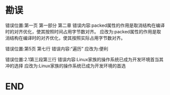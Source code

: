 # 勘误

错误位置:第一页 第一部分 第二章
错误内容:packed属性的作用是取消结构在编译时的对齐优化，使其按照时间占用字节数对齐。
应改为:packed属性的作用是取消结构在编译时的对齐优化，使其按照实际占用字节数对齐。

错误位置:第5页 第七行
错误内容:“遍历”
应改为:便利

错误位置:2.1第三段第三行
错误内容:Linux家族的操作系统已成为开发环境首当其冲的选择
应改为:Linux家族的操作系统已成为开发环境的首选

















# END
